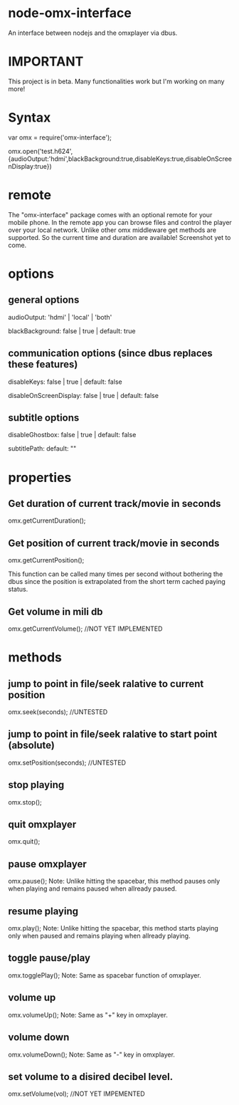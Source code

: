 # node-omx-interface
An interface between nodejs and the omxplayer via dbus.

# IMPORTANT
This project is in beta. Many functionalities work but I'm working on many more!

# Syntax
var omx = require('omx-interface');

omx.open('test.h624',{audioOutput:'hdmi',blackBackground:true,disableKeys:true,disableOnScreenDisplay:true})

# remote
The "omx-interface" package comes with an optional remote for your mobile phone. In the remote app you can browse files and control the player over your local network. Unlike other omx middleware get methods are supported. So the current time and duration are available!
Screenshot yet to come.

# options
## general options
audioOutput:             'hdmi' | 'local' | 'both'

blackBackground:         false | true | default: true

## communication options (since dbus replaces these features)

disableKeys:             false | true | default: false

disableOnScreenDisplay:  false | true | default: false

## subtitle options

disableGhostbox:         false | true | default: false

subtitlePath:            default: ""

# properties
## Get duration of current track/movie in seconds
omx.getCurrentDuration();

## Get position of current track/movie in seconds
omx.getCurrentPosition();

This function can be called many times per second without bothering the dbus since the position is extrapolated from the short term cached paying status. 

## Get volume in mili db
omx.getCurrentVolume(); //NOT YET IMPLEMENTED

# methods

## jump to point in file/seek ralative to current position
omx.seek(seconds); //UNTESTED

## jump to point in file/seek ralative to start point (absolute)
omx.setPosition(seconds); //UNTESTED

## stop playing
omx.stop();

## quit omxplayer
omx.quit();

## pause omxplayer
omx.pause();
Note: Unlike hitting the spacebar, this method pauses only when playing and remains paused when allready paused.

## resume playing
omx.play();
Note: Unlike hitting the spacebar, this method starts playing only when paused and remains playing when allready playing.

## toggle pause/play
omx.togglePlay();
Note: Same as spacebar function of omxplayer.

## volume up
omx.volumeUp();
Note: Same as "+" key in omxplayer.

## volume down
omx.volumeDown();
Note: Same as "-" key in omxplayer.

## set volume to a disired decibel level.
omx.setVolume(vol); //NOT YET IMPEMENTED
